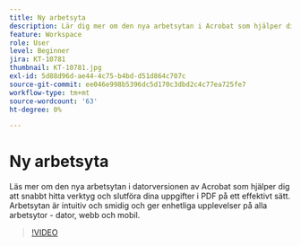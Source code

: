 ```yaml
---
title: Ny arbetsyta
description: Lär dig mer om den nya arbetsytan i Acrobat som hjälper dig att snabbt hitta verktyg och slutföra dina arbetsuppgifter i PDF effektivt
feature: Workspace
role: User
level: Beginner
jira: KT-10781
thumbnail: KT-10781.jpg
exl-id: 5d88d96d-ae44-4c75-b4bd-d51d864c707c
source-git-commit: ee046e998b5396dc5d170c3dbd2c4c77ea725fe7
workflow-type: tm+mt
source-wordcount: '63'
ht-degree: 0%

---
```


# Ny arbetsyta

Läs mer om den nya arbetsytan i datorversionen av Acrobat som hjälper dig att snabbt hitta verktyg och slutföra dina uppgifter i PDF på ett effektivt sätt. Arbetsytan är intuitiv och smidig och ger enhetliga upplevelser på alla arbetsytor - dator, webb och mobil.

>[!VIDEO](https://video.tv.adobe.com/v/345949?quality=12&learn=on&hidetitle=true)

